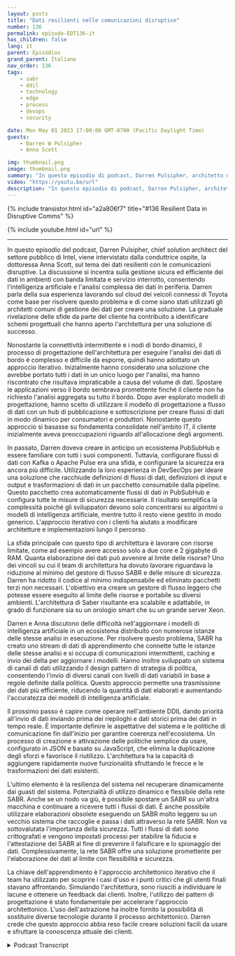 ```yaml
---
layout: posts
title: "Dati resilienti nelle comunicazioni disruptive"
number: 136
permalink: episode-EDT136-it
has_children: false
lang: it
parent: Episódios
grand_parent: Italiano
nav_order: 136
tags:
    - sabr
    - ddil
    - technology
    - edge
    - process
    - devops
    - security

date: Mon May 01 2023 17:00:00 GMT-0700 (Pacific Daylight Time)
guests:
    - Darren W Pulsipher
    - Anna Scott

img: thumbnail.png
image: thumbnail.png
summary: "In questo episodio di podcast, Darren Pulsipher, architetto delle soluzioni principale di Intel per il settore pubblico, viene intervistato dalla conduttrice ospite Dr. Anna Scott sulla resilienza dei dati con le comunicazioni disruptive."
video: "https://youtu.be/url"
description: "In questo episodio di podcast, Darren Pulsipher, architetto delle soluzioni principale di Intel per il settore pubblico, viene intervistato dalla conduttrice ospite Dr. Anna Scott sulla resilienza dei dati con le comunicazioni disruptive."
---
```


<div>
{% include transistor.html id="a2a806f7" title="#136 Resilient Data in Disruptive Comms" %}

{% include youtube.html id="url" %}
</div>

---

In questo episodio del podcast, Darren Pulsipher, chief solution architect del settore pubblico di Intel, viene intervistato dalla conduttrice ospite, la dottoressa Anna Scott, sul tema dei dati resilienti con le comunicazioni disruptive. La discussione si incentra sulla gestione sicura ed efficiente dei dati in ambienti con banda limitata e servizio interrotto, consentendo l'intelligenza artificiale e l'analisi complessa dei dati in periferia. Darren parla della sua esperienza lavorando sul cloud dei veicoli connessi di Toyota come base per risolvere questo problema e di come siano stati utilizzati gli architetti comuni di gestione dei dati per creare una soluzione. La graduale rivelazione delle sfide da parte del cliente ha contribuito a identificare schemi progettuali che hanno aperto l'architettura per una soluzione di successo.

Nonostante la connettività intermittente e i nodi di bordo dinamici, il processo di progettazione dell'architettura per eseguire l'analisi dei dati di bordo è complesso e difficile da esporre, quindi hanno adottato un approccio iterativo. Inizialmente hanno considerato una soluzione che avrebbe portato tutti i dati in un unico luogo per l'analisi, ma hanno riscontrato che risultava impraticabile a causa del volume di dati. Spostare le applicazioni verso il bordo sembrava promettente finché il cliente non ha richiesto l'analisi aggregata su tutto il bordo. Dopo aver esplorato modelli di progettazione, hanno scelto di utilizzare il modello di progettazione a flusso di dati con un hub di pubblicazione e sottoscrizione per creare flussi di dati in modo dinamico per consumatori e produttori. Nonostante questo approccio si basasse su fondamenta consolidate nell'ambito IT, il cliente inizialmente aveva preoccupazioni riguardo all'allocazione degli argomenti.

In passato, Darren doveva creare in anticipo un ecosistema PubSubHub e essere familiare con tutti i suoi componenti. Tuttavia, configurare flussi di dati con Kafka o Apache Pulse era una sfida, e configurare la sicurezza era ancora più difficile. Utilizzando la loro esperienza in DevSecOps per ideare una soluzione che racchiude definizioni di flussi di dati, definizioni di input e output e trasformazioni di dati in un pacchetto consumabile dalla pipeline. Questo pacchetto crea automaticamente flussi di dati in PubSubHub e configura tutte le misure di sicurezza necessarie. Il risultato semplifica la complessità poiché gli sviluppatori devono solo concentrarsi su algoritmi o modelli di intelligenza artificiale, mentre tutto il resto viene gestito in modo generico. L'approccio iterativo con i clienti ha aiutato a modificare architetture e implementazioni lungo il percorso.

La sfida principale con questo tipo di architettura è lavorare con risorse limitate, come ad esempio avere accesso solo a due core e 2 gigabyte di RAM. Quanta elaborazione dei dati può avvenire al limite delle risorse? Uno dei vincoli su cui il team di architettura ha dovuto lavorare riguardava la riduzione al minimo del gestore di flusso SABR e delle misure di sicurezza. Darren ha ridotto il codice al minimo indispensabile ed eliminato pacchetti terzi non necessari. L'obiettivo era creare un gestore di flusso leggero che potesse essere eseguito al limite delle risorse e portabile su diversi ambienti. L'architettura di Saber risultante era scalabile e adattabile, in grado di funzionare sia su un orologio smart che su un grande server Xeon.

Darren e Anna discutono delle difficoltà nell'aggiornare i modelli di intelligenza artificiale in un ecosistema distribuito con numerose istanze delle stesse analisi in esecuzione. Per risolvere questo problema, SABR ha creato uno stream di dati di apprendimento che connette tutte le istanze delle stesse analisi e si occupa di comunicazioni intermittenti, caching e invio dei delta per aggiornare i modelli. Hanno inoltre sviluppato un sistema di canali di dati utilizzando il design pattern di strategia di politica, consentendo l'invio di diversi canali con livelli di dati variabili in base a regole definite dalla politica. Questo approccio permette una trasmissione dei dati più efficiente, riducendo la quantità di dati elaborati e aumentando l'accuratezza dei modelli di intelligenza artificiale.

Il prossimo passo è capire come operare nell'ambiente DDIL dando priorità all'invio di dati inviando prima dei riepiloghi e dati storici prima dei dati in tempo reale. È importante definire le aspettative del sistema e le politiche di comunicazione fin dall'inizio per garantire coerenza nell'ecosistema. Un processo di creazione e attivazione delle politiche semplice da usare, configurato in JSON e basato su JavaScript, che elimina la duplicazione degli sforzi e favorisce il riutilizzo. L'architettura ha la capacità di aggiungere rapidamente nuove funzionalità sfruttando le frecce e le trasformazioni dei dati esistenti.

L'ultimo elemento è la resilienza del sistema nel recuperare dinamicamente dai guasti del sistema. Potenzialità di utilizzo dinamico e flessibile della rete SABR. Anche se un nodo va giù, è possibile spostare un SABR su un'altra macchina e continuare a ricevere tutti i flussi di dati. È anche possibile utilizzare elaborazioni obsolete eseguendo un SABR molto leggero su un vecchio sistema che raccoglie e passa i dati attraverso la rete SABR. Non va sottovalutata l'importanza della sicurezza. Tutti i flussi di dati sono crittografati e vengono impostati processi per stabilire la fiducia e l'attestazione dei SABR al fine di prevenire il falsificare e lo spionaggio dei dati. Complessivamente, la rete SABR offre una soluzione promettente per l'elaborazione dei dati al limite con flessibilità e sicurezza.

La chiave dell'apprendimento è l'approccio architettonico iterativo che il team ha utilizzato per scoprire i casi d'uso e i punti critici che gli utenti finali stavano affrontando. Simulando l'architettura, sono riusciti a individuare le lacune e ottenere un feedback dai clienti. Inoltre, l'utilizzo dei pattern di progettazione è stato fondamentale per accelerare l'approccio architettonico. L'uso dell'astrazione ha inoltre fornito la possibilità di sostituire diverse tecnologie durante il processo architettonico. Darren crede che questo approccio abbia reso facile creare soluzioni facili da usare e sfruttare la conoscenza attuale dei clienti.



<details>
<summary> Podcast Transcript </summary>

<p></p>

</details>
